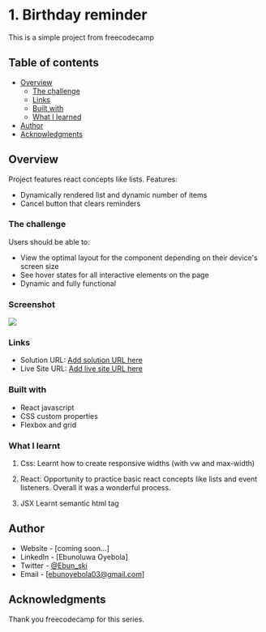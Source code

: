 # 1. Birthday reminder

This is a simple project from freecodecamp

## Table of contents

- [Overview](#overview)
  - [The challenge](#the-challenge)
  - [Links](#links)
  - [Built with](#built-with)
  - [What I learned](#what-i-learned)
- [Author](#author)
- [Acknowledgments](#acknowledgments)

## Overview

Project features react concepts like lists.
Features:

- Dynamically rendered list and dynamic number of items
- Cancel button that clears reminders

### The challenge

Users should be able to:

- View the optimal layout for the component depending on their device's screen size
- See hover states for all interactive elements on the page
- Dynamic and fully functional

### Screenshot

![](./screenshot.jpg)

### Links

- Solution URL: [Add solution URL here](https://your-solution-url.com)
- Live Site URL: [Add live site URL here](https://your-live-site-url.com)

### Built with

- React javascript
- CSS custom properties
- Flexbox and grid

### What I learnt

1. Css:
   Learnt how to create responsive widths (with vw and max-width)

2. React:
   Opportunity to practice basic react concepts like lists and event listeners.
   Overall it was a wonderful process.

3. JSX
   Learnt semantic html tag <article>

## Author

- Website - [coming soon...]
- LinkedIn - [Ebunoluwa Oyebola]
- Twitter - [@Ebun_ski](https://www.twitter.com/Ebun_ski)
- Email - [ebunoyebola03@gmail.com]

## Acknowledgments

Thank you freecodecamp for this series.
